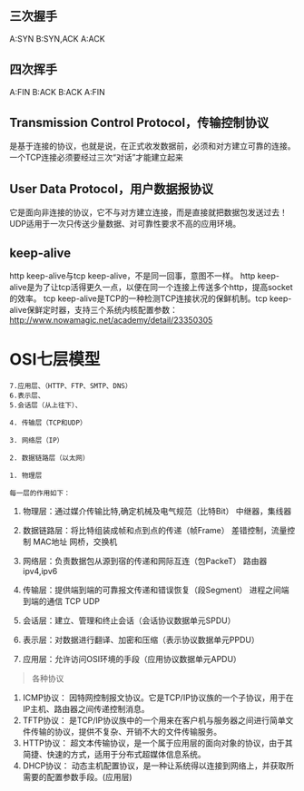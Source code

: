 ## 三次握手
A:SYN
B:SYN,ACK
A:ACK
## 四次挥手
A:FIN
B:ACK
B:ACK
A:FIN
## Transmission Control Protocol，传输控制协议
是基于连接的协议，也就是说，在正式收发数据前，必须和对方建立可靠的连接。一个TCP连接必须要经过三次“对话”才能建立起来
## User Data Protocol，用户数据报协议
它是面向非连接的协议，它不与对方建立连接，而是直接就把数据包发送过去！ UDP适用于一次只传送少量数据、对可靠性要求不高的应用环境。

## keep-alive
http keep-alive与tcp keep-alive，不是同一回事，意图不一样。
http keep-alive是为了让tcp活得更久一点，以便在同一个连接上传送多个http，提高socket的效率。
tcp keep-alive是TCP的一种检测TCP连接状况的保鲜机制。tcp keep-alive保鲜定时器，支持三个系统内核配置参数：http://www.nowamagic.net/academy/detail/23350305

# OSI七层模型


    7.应用层、（HTTP、FTP、SMTP、DNS）
    6.表示层、
    5.会话层（从上往下）、

    4. 传输层（TCP和UDP）

    3. 网络层（IP）

    2. 数据链路层（以太网）

    1. 物理层

    每一层的作用如下：

1. 物理层：通过媒介传输比特,确定机械及电气规范（比特Bit）
中继器，集线器
2. 数据链路层：将比特组装成帧和点到点的传递（帧Frame）
差错控制，流量控制
MAC地址
网桥，交换机
3. 网络层：负责数据包从源到宿的传递和网际互连（包PackeT）
路由器
ipv4,ipv6

4. 传输层：提供端到端的可靠报文传递和错误恢复（段Segment）
进程之间端到端的通信
TCP
UDP

5. 会话层：建立、管理和终止会话（会话协议数据单元SPDU）
6. 表示层：对数据进行翻译、加密和压缩（表示协议数据单元PPDU）
7. 应用层：允许访问OSI环境的手段（应用协议数据单元APDU）


> 各种协议
1. ICMP协议： 因特网控制报文协议。它是TCP/IP协议族的一个子协议，用于在IP主机、路由器之间传递控制消息。 
2. TFTP协议： 是TCP/IP协议族中的一个用来在客户机与服务器之间进行简单文件传输的协议，提供不复杂、开销不大的文件传输服务。 
3. HTTP协议： 超文本传输协议，是一个属于应用层的面向对象的协议，由于其简捷、快速的方式，适用于分布式超媒体信息系统。 
4. DHCP协议： 动态主机配置协议，是一种让系统得以连接到网络上，并获取所需要的配置参数手段。(应用层)

